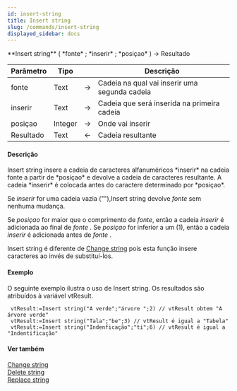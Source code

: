 ```yaml
---
id: insert-string
title: Insert string
slug: /commands/insert-string
displayed_sidebar: docs
---
```


<!--REF #_command_.Insert string.Syntax-->**Insert string** ( *fonte* ; *inserir* ; *posiçao* ) -> Resultado<!-- END REF-->
<!--REF #_command_.Insert string.Params-->
| Parâmetro | Tipo |  | Descrição |
| --- | --- | --- | --- |
| fonte | Text | &#8594;  | Cadeia na qual vai inserir uma segunda cadeia |
| inserir | Text | &#8594;  | Cadeia que será inserida na primeira cadeia |
| posiçao | Integer | &#8594;  | Onde vai inserir |
| Resultado | Text | &#8592; | Cadeia resultante |

<!-- END REF-->

#### Descrição 

<!--REF #_command_.Insert string.Summary-->Insert string insere a cadeia de caracteres alfanuméricos *inserir* na cadeia fonte a partir de *posiçao* e devolve a cadeia de caracteres resultante.<!-- END REF--> A cadeia *inserir* é colocada antes do caractere determinado por *posiçao*.  
  
 Se *inserir* for uma cadeia vazia (""),Insert string devolve *fonte* sem nenhuma mudança.  
  
 Se *posiçao* for maior que o comprimento de *fonte*, então a cadeia *inserir* é adicionada ao final de *fonte* . Se *posiçao* for inferior a um (1), então a cadeia *inserir* é adicionada antes de *fonte* .  
  
Insert string é diferente de [Change string](change-string.md) pois esta função insere caracteres ao invés de substituí-los.

#### Exemplo 

O seguinte exemplo ilustra o uso de Insert string. Os resultados são atribuídos à variável vtResult. 

```4d
 vtResult:=Insert string("A verde";"árvore ";2) // vtResult obtem "A árvore verde"
 vtResult:=Insert string("Tala";"be";3) // vtResult é igual a "Tabela"
 vtResult:=Insert string("Indenficação";"ti";6) // vtResult é igual a "Indentificação"
```

#### Ver também 

[Change string](change-string.md)  
[Delete string](delete-string.md)  
[Replace string](replace-string.md)  